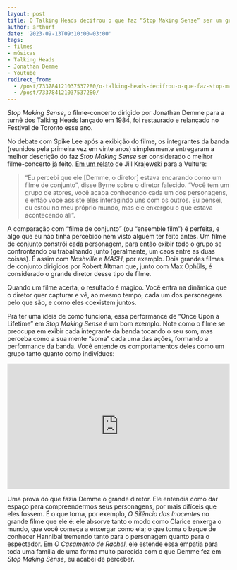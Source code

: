 ```yaml
---
layout: post
title: O Talking Heads decifrou o que faz “Stop Making Sense” ser um grande filme
author: arthurf
date: '2023-09-13T09:10:00-03:00'
tags:
- filmes
- músicas
- Talking Heads
- Jonathan Demme
- Youtube
redirect_from: 
  - /post/733784121037537280/o-talking-heads-decifrou-o-que-faz-stop-making
  - /post/733784121037537280/
---
```


_Stop Making Sense_, o filme-concerto dirigido por Jonathan Demme para a turnê dos Talking Heads lançado em 1984, foi restaurado e relançado no Festival de Toronto esse ano.

No debate com Spike Lee após a exibição do filme, os integrantes da banda (reunidos pela primeira vez em vinte anos) simplesmente entregaram a melhor descrição do faz _Stop Making Sense_ ser considerado o melhor filme-concerto já feito. [Em um relato](https://href.li/?https://www.vulture.com/2023/09/talking-heads-stop-making-sense-tiff-reunion.html) de Jill Krajewski para a Vulture:

> “Eu percebi que ele [Demme, o diretor] estava encarando como um filme de conjunto”, disse Byrne sobre o diretor falecido. “Você tem um grupo de atores, você acaba conhecendo cada um dos personagens, e então você assiste eles interagindo uns com os outros. Eu pensei, eu estou no meu próprio mundo, mas ele enxergou o que estava acontecendo ali”.

A comparação com “filme de conjunto” (ou “ensemble film”) é perfeita, e algo que eu não tinha percebido nem visto alguém ter feito antes. Um filme de conjunto constrói cada personagem, para então exibir todo o grupo se confrontando ou trabalhando junto (geralmente, um caos entre as duas coisas). É assim com _Nashville_ e _MASH_, por exemplo. Dois grandes filmes de conjunto dirigidos por Robert Altman que, junto com Max Ophüls, é considerado o grande diretor desse tipo de filme.

Quando um filme acerta, o resultado é mágico. Você entra na dinâmica que o diretor quer capturar e vê, ao mesmo tempo, cada um dos personagens pelo que são, e como eles coexistem juntos.

Pra ter uma ideia de como funciona, essa performance de “Once Upon a Lifetime” em _Stop Making Sense_ é um bom exemplo. Note como o filme se preocupa em exibir cada integrante da banda tocando o seu som, mas perceba como a sua mente “soma” cada uma das ações, formando a performance da banda. Você entende os comportamentos deles como um grupo tanto quanto como indivíduos:

<iframe style="width: 100%; height: auto; aspect-ratio: 16 / 9;" src="https://www.youtube.com/embed/rqtTINkDH64?feature=oembed&amp;enablejsapi=1&amp;origin=https://safe.txmblr.com&amp;wmode=opaque" frameborder="0" allow="accelerometer; autoplay; clipboard-write; encrypted-media; gyroscope; picture-in-picture; web-share" allowfullscreen title="Talking Heads - Once In A Lifetime (Stop Making Sense 84) [4k]"></iframe>

Uma prova do que fazia Demme o grande diretor. Ele entendia como dar espaço para compreendermos seus personagens, por mais difíceis que eles fossem. É o que torna, por exemplo, _O Silêncio dos Inocentes_ no grande filme que ele é: ele absorve tanto o modo como Clarice enxerga o mundo, que você começa a enxergar como ela; o que torna o baque de conhecer Hannibal tremendo tanto para o personagem quanto para o espectador. Em _O Casamento de Rachel_, ele estende essa empatia para toda uma família de uma forma muito parecida com o que Demme fez em _Stop Making Sense_, eu acabei de perceber.

